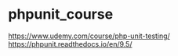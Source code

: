 # phpunit_course
https://www.udemy.com/course/php-unit-testing/  
https://phpunit.readthedocs.io/en/9.5/
